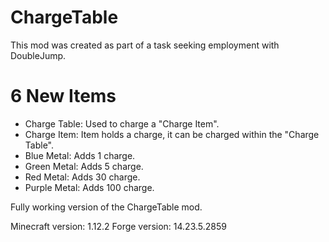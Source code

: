 # ChargeTable

This mod was created as part of a task seeking employment with DoubleJump.

# 6 New Items
- Charge Table: Used to charge a "Charge Item".
- Charge Item: Item holds a charge, it can be charged within the "Charge Table".
- Blue Metal: Adds 1 charge.
- Green Metal: Adds 5 charge.
- Red Metal: Adds 30 charge.
- Purple Metal: Adds 100 charge.


Fully working version of the ChargeTable mod.

Minecraft version: 1.12.2
Forge version: 14.23.5.2859

